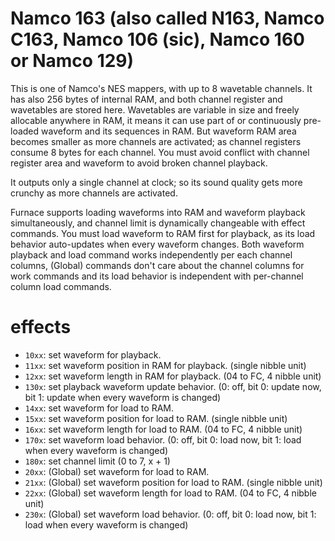 # Namco 163 (also called N163, Namco C163, Namco 106 (sic), Namco 160 or Namco 129)

This is one of Namco's NES mappers, with up to 8 wavetable channels. It has also 256 bytes of internal RAM, and both channel register and wavetables are stored here. Wavetables are variable in size and freely allocable anywhere in RAM, it means it can use part of or continuously pre-loaded waveform and its sequences in RAM. But waveform RAM area becomes smaller as more channels are activated; as channel registers consume 8 bytes for each channel. You must avoid conflict with channel register area and waveform to avoid broken channel playback.

It outputs only a single channel at clock; so its sound quality gets more crunchy as more channels are activated.

Furnace supports loading waveforms into RAM and waveform playback simultaneously, and channel limit is dynamically changeable with effect commands.
You must load waveform to RAM first for playback, as its load behavior auto-updates when every waveform changes.
Both waveform playback and load command  works independently per each channel columns, (Global) commands  don't care about the channel columns for work commands and its load behavior is independent with per-channel column load commands.

# effects

- `10xx`: set waveform for playback.
- `11xx`: set waveform position in RAM for playback. (single nibble unit)
- `12xx`: set waveform length in RAM for playback. (04 to FC, 4 nibble unit)
- `130x`: set playback waveform update behavior. (0: off, bit 0: update now, bit 1: update when every waveform is changed)
- `14xx`: set waveform for load to RAM.
- `15xx`: set waveform position for load to RAM. (single nibble unit)
- `16xx`: set waveform length for load to RAM. (04 to FC, 4 nibble unit)
- `170x`: set waveform load behavior. (0: off, bit 0: load now, bit 1: load when every waveform is changed)
- `180x`: set channel limit (0 to 7, x + 1)
- `20xx`: (Global) set waveform for load to RAM.
- `21xx`: (Global) set waveform position for load to RAM. (single nibble unit)
- `22xx`: (Global) set waveform length for load to RAM. (04 to FC, 4 nibble unit)
- `230x`: (Global) set waveform load behavior. (0: off, bit 0: load now, bit 1: load when every waveform is changed)

